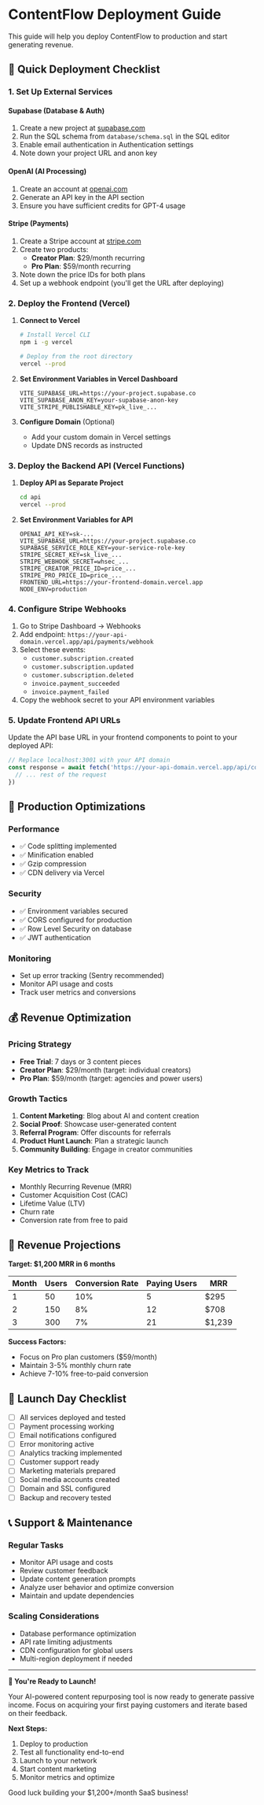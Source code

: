 # ContentFlow Deployment Guide

This guide will help you deploy ContentFlow to production and start generating revenue.

## 🚀 Quick Deployment Checklist

### 1. Set Up External Services

#### Supabase (Database & Auth)
1. Create a new project at [supabase.com](https://supabase.com)
2. Run the SQL schema from `database/schema.sql` in the SQL editor
3. Enable email authentication in Authentication settings
4. Note down your project URL and anon key

#### OpenAI (AI Processing)
1. Create an account at [openai.com](https://openai.com)
2. Generate an API key in the API section
3. Ensure you have sufficient credits for GPT-4 usage

#### Stripe (Payments)
1. Create a Stripe account at [stripe.com](https://stripe.com)
2. Create two products:
   - **Creator Plan**: $29/month recurring
   - **Pro Plan**: $59/month recurring
3. Note down the price IDs for both plans
4. Set up a webhook endpoint (you'll get the URL after deploying)

### 2. Deploy the Frontend (Vercel)

1. **Connect to Vercel**
   ```bash
   # Install Vercel CLI
   npm i -g vercel
   
   # Deploy from the root directory
   vercel --prod
   ```

2. **Set Environment Variables in Vercel Dashboard**
   ```
   VITE_SUPABASE_URL=https://your-project.supabase.co
   VITE_SUPABASE_ANON_KEY=your-supabase-anon-key
   VITE_STRIPE_PUBLISHABLE_KEY=pk_live_...
   ```

3. **Configure Domain** (Optional)
   - Add your custom domain in Vercel settings
   - Update DNS records as instructed

### 3. Deploy the Backend API (Vercel Functions)

1. **Deploy API as Separate Project**
   ```bash
   cd api
   vercel --prod
   ```

2. **Set Environment Variables for API**
   ```
   OPENAI_API_KEY=sk-...
   VITE_SUPABASE_URL=https://your-project.supabase.co
   SUPABASE_SERVICE_ROLE_KEY=your-service-role-key
   STRIPE_SECRET_KEY=sk_live_...
   STRIPE_WEBHOOK_SECRET=whsec_...
   STRIPE_CREATOR_PRICE_ID=price_...
   STRIPE_PRO_PRICE_ID=price_...
   FRONTEND_URL=https://your-frontend-domain.vercel.app
   NODE_ENV=production
   ```

### 4. Configure Stripe Webhooks

1. Go to Stripe Dashboard → Webhooks
2. Add endpoint: `https://your-api-domain.vercel.app/api/payments/webhook`
3. Select these events:
   - `customer.subscription.created`
   - `customer.subscription.updated`
   - `customer.subscription.deleted`
   - `invoice.payment_succeeded`
   - `invoice.payment_failed`
4. Copy the webhook secret to your API environment variables

### 5. Update Frontend API URLs

Update the API base URL in your frontend components to point to your deployed API:

```javascript
// Replace localhost:3001 with your API domain
const response = await fetch('https://your-api-domain.vercel.app/api/content/process', {
  // ... rest of the request
})
```

## 🔧 Production Optimizations

### Performance
- ✅ Code splitting implemented
- ✅ Minification enabled
- ✅ Gzip compression
- ✅ CDN delivery via Vercel

### Security
- ✅ Environment variables secured
- ✅ CORS configured for production
- ✅ Row Level Security on database
- ✅ JWT authentication

### Monitoring
- Set up error tracking (Sentry recommended)
- Monitor API usage and costs
- Track user metrics and conversions

## 💰 Revenue Optimization

### Pricing Strategy
- **Free Trial**: 7 days or 3 content pieces
- **Creator Plan**: $29/month (target: individual creators)
- **Pro Plan**: $59/month (target: agencies and power users)

### Growth Tactics
1. **Content Marketing**: Blog about AI and content creation
2. **Social Proof**: Showcase user-generated content
3. **Referral Program**: Offer discounts for referrals
4. **Product Hunt Launch**: Plan a strategic launch
5. **Community Building**: Engage in creator communities

### Key Metrics to Track
- Monthly Recurring Revenue (MRR)
- Customer Acquisition Cost (CAC)
- Lifetime Value (LTV)
- Churn rate
- Conversion rate from free to paid

## 🎯 Revenue Projections

**Target: $1,200 MRR in 6 months**

| Month | Users | Conversion Rate | Paying Users | MRR |
|-------|-------|----------------|--------------|-----|
| 1     | 50    | 10%           | 5            | $295 |
| 2     | 150   | 8%            | 12           | $708 |
| 3     | 300   | 7%            | 21           | $1,239 |

**Success Factors:**
- Focus on Pro plan customers ($59/month)
- Maintain 3-5% monthly churn rate
- Achieve 7-10% free-to-paid conversion

## 🚨 Launch Day Checklist

- [ ] All services deployed and tested
- [ ] Payment processing working
- [ ] Email notifications configured
- [ ] Error monitoring active
- [ ] Analytics tracking implemented
- [ ] Customer support ready
- [ ] Marketing materials prepared
- [ ] Social media accounts created
- [ ] Domain and SSL configured
- [ ] Backup and recovery tested

## 📞 Support & Maintenance

### Regular Tasks
- Monitor API usage and costs
- Review customer feedback
- Update content generation prompts
- Analyze user behavior and optimize conversion
- Maintain and update dependencies

### Scaling Considerations
- Database performance optimization
- API rate limiting adjustments
- CDN configuration for global users
- Multi-region deployment if needed

---

**🎉 You're Ready to Launch!**

Your AI-powered content repurposing tool is now ready to generate passive income. Focus on acquiring your first paying customers and iterate based on their feedback.

**Next Steps:**
1. Deploy to production
2. Test all functionality end-to-end
3. Launch to your network
4. Start content marketing
5. Monitor metrics and optimize

Good luck building your $1,200+/month SaaS business!
